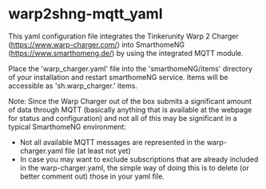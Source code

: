 # warp2shng-mqtt_yaml
This yaml configuration file integrates the Tinkerunity Warp 2 Charger (https://www.warp-charger.com/) into SmarthomeNG (https://www.smarthomeng.de/) by using the integrated MQTT module.

Place the 'warp_charger.yaml' file into the 'smarthomeNG/items' directory of your installation and restart smarthomeNG service. Items will be accessible as 'sh.warp_charger.' items.

Note:
Since the Warp Charger out of the box submits a significant amount of data through MQTT (basically anything that is available at the webpage for status and configuration) and not all of this may be significant in a typical SmarthomeNG environment:
- Not all available MQTT messages are represented in the warp-charger.yaml file (at least not yet)
- In case you may want to exclude subscriptions that are already included in the warp-charger.yaml, the simple way of doing this is to delete (or better comment out) those in your yaml file.

